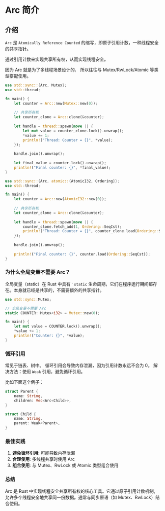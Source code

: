 # Arc  简介

## 介绍

`Arc` 是 `Atomically Reference Counted` 的缩写，即原子引用计数，一种线程安全的共享指针。

通过引用计数来实现共享所有权，从而实现线程安全。

因为 Arc 就是为了多线程场景设计的， 所以往往与 Mutex/RwLock/Atomic 等类型搭配使用。

```rust
use std::sync::{Arc, Mutex};
use std::thread;

fn main() {
    let counter = Arc::new(Mutex::new(0));
    
    // 共享所有权
    let counter_clone = Arc::clone(&counter);
    
    let handle = thread::spawn(move || {
        let mut value = counter_clone.lock().unwrap();
        *value += 1;
        println!("Thread: Counter = {}", *value);
    });
    
    handle.join().unwrap();
    
    let final_value = counter.lock().unwrap();
    println!("Final counter: {}", *final_value);
}
```

```rust
use std::sync::{Arc, atomic::{AtomicI32, Ordering}};
use std::thread;

fn main() {
    let counter = Arc::new(AtomicI32::new(0));
    
    // 共享所有权
    let counter_clone = Arc::clone(&counter);
    
    let handle = thread::spawn(move || {
        counter_clone.fetch_add(1, Ordering::SeqCst);
        println!("Thread: Counter = {}", counter_clone.load(Ordering::SeqCst));
    });
    
    handle.join().unwrap();
    
    println!("Final counter: {}", counter.load(Ordering::SeqCst));
}
```

### 为什么全局变量不需要 Arc？

全局变量（static）在 Rust 中具有 `'static` 生命周期，它们在程序运行期间都存在。本身就已经是共享的，不需要额外的共享指针。

```rust
use std::sync::Mutex;

// 全局变量不需要 Arc
static COUNTER: Mutex<i32> = Mutex::new(0);

fn main() {
    let mut value = COUNTER.lock().unwrap();
    *value += 1;
    println!("Counter: {}", *value);
}
```

### 循环引用

常见于链表、树中。
循环引用会导致内存泄漏，因为引用计数永远不会为 0。
解决方法：使用 `Weak` 引用，避免循环引用。

比如下面这个例子：

```rust
struct Parent {
    name: String,
    children: Vec<Arc<Child>>,
}

struct Child {
    name: String,
    parent: Weak<Parent>,
}
```

### 最佳实践

1. **避免循环引用**: 可能导致内存泄漏
2. **合理使用**: 多线程共享时使用 Arc
3. **组合使用**: 与 Mutex、RwLock 或 Atomic 类型组合使用

### 总结

Arc 是 Rust 中实现线程安全共享所有权的核心工具。它通过原子引用计数机制，允许多个线程安全地共享同一份数据。通常与同步原语（如 Mutex、RwLock）结合使用。

